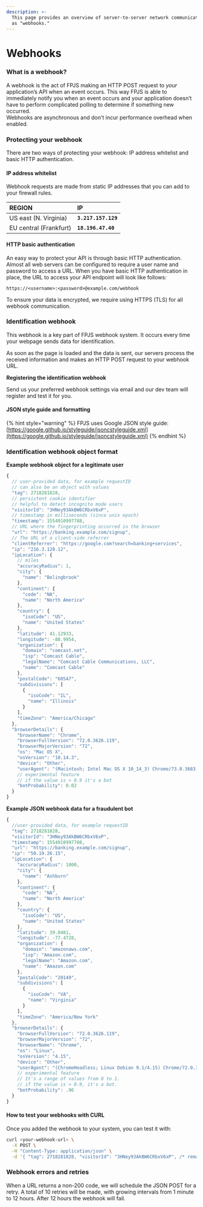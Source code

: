```yaml
---
description: >-
  This page provides an overview of server-to-server network communication known
  as "webhooks."
---
```


# Webhooks

### What is a webhook?

A webhook is the act of FPJS making an HTTP POST request to _your_ application’s API when an event occurs. This way FPJS is able to immediately notify you when an event occurs and your application doesn’t have to perform complicated polling to determine if something new occurred.  
Webhooks are asynchronous and don't incur performance overhead when enabled.

### Protecting your webhook

There are two ways of protecting your webhook: IP address whitelist and basic HTTP authentication.

#### IP address whitelist

Webhook requests are made from static IP addresses that you can add to your firewall rules.

| REGION | IP |
| :--- | :--- |
| US east \(N. Virginia\) | **`3.217.157.129`** |
| EU central \(Frankfurt\) | **`18.196.47.40`** |

#### HTTP basic authentication

An easy way to protect your API is through basic HTTP authentication. Almost all web servers can be configured to require a user name and password to access a URL. When you have basic HTTP authentication in place, the URL to access your API endpoint will look like follows:

```markup
https://<username>:<password>@example.com/webhook
```

To ensure your data is encrypted, we require using HTTPS \(TLS\) for all webhook communication.

### Identification webhook

This webhook is a key part of FPJS webhook system. It occurs every time your webpage sends data for identification.

As soon as the page is loaded and the data is sent, our servers process the received information and makes an HTTP POST request to your webhook URL.

**Registering the identification webhook**

Send us your preferred webhook settings via email and our dev team will register and test it for you.

#### JSON style guide and formatting

{% hint style="warning" %}
FPJS uses Google JSON style guide: [https://google.github.io/styleguide/jsoncstyleguide.xml](https://google.github.io/styleguide/jsoncstyleguide.xml)
{% endhint %}

### Identification webhook object format

**Example webhook object for a legitimate user**

```javascript
{
  // user-provided data, for example requestID
  // can also be an object with values
  "tag": 2718281828,
  // persistent cookie identifier
  // helpful to detect incognito mode users
  "visitorId": "3HNey93AkBW6CRbxV6xP",
  // timestamp in milliseconds (since unix epoch)
  "timestamp": 1554910997788,
  // URL where the fingerprinting occurred in the browser
  "url": "https://banking.example.com/signup",
  // The URL of a client-side referrer
  "clientReferrer": "https://google.com?search=banking+services",
  "ip": "216.3.128.12",
  "ipLocation": {
    // miles
    "accuracyRadius": 1,
    "city": {
      "name": "Bolingbrook"
    },
    "continent": {
      "code": "NA",
      "name": "North America"
    },
    "country": {
      "isoCode": "US",
      "name": "United States"
    },
    "latitude": 41.12933,
    "longitude": -88.9954,
    "organization": {
      "domain": "comcast.net",
      "isp": "Comcast Cable",
      "legalName": "Comcast Cable Communications, LLC",
      "name": "Comcast Cable"
    },
    "postalCode": "60547",
    "subdivisions": [
      {
        "isoCode": "IL",
        "name": "Illinois"
      }
    ],
    "timeZone": "America/Chicago"
  },
  "browserDetails": {
    "browserName": "Chrome",
    "browserFullVersion": "72.0.3626.119",
    "browserMajorVersion": "72",
    "os": "Mac OS X",
    "osVersion": "10.14.3",
    "device": "Other",
    "userAgent": "(Macintosh; Intel Mac OS X 10_14_3) Chrome/73.0.3683.86",
    // experimental feature
    // if the value is > 0.9 it's a bot
    "botProbability": 0.02
  }
}
```

**Example JSON webhook data for a fraudulent bot**

```javascript
{
  //user-provided data, for example requestID
  "tag": 2718281828,
  "visitorId": "3HNey93AkBW6CRbxV6xP",
  "timestamp": 1554910997788,
  "url": "https://banking.example.com/signup",
  "ip": "50.19.26.15",
  "ipLocation": {
    "accuracyRadius": 1000,
    "city": {
      "name": "Ashburn"
    },
    "continent": {
      "code": "NA",
      "name": "North America"
    },
    "country": {
      "isoCode": "US",
      "name": "United States"
    },
    "latitude": 39.0481,
    "longitude": -77.4728,
    "organization": {
      "domain": "amazonaws.com",
      "isp": "Amazon.com",
      "legalName": "Amazon.com",
      "name": "Amazon.com"
    },
    "postalCode": "20149",
    "subdivisions": [
      {
        "isoCode": "VA",
        "name": "Virginia"
      }
    ],
    "timeZone": "America/New York"
  },
  "browserDetails": {
    "browserFullVersion": "72.0.3626.119",
    "browserMajorVersion": "72",
    "browserName": "Chrome",
    "os": "Linux",
    "osVersion": "4.15",
    "device": "Other",
    "userAgent": "(ChromeHeadless; Linux Debian 9.1/4.15) Chrome/72.0.3626.119",
    // experimental feature
    // It's a range of values from 0 to 1.
    // if the value is > 0.9, it's a bot.
    "botProbability": .96
  }
}
```

#### How to test your webhooks with CURL

Once you added the webhook to your system, you can test it with:

```bash
curl <your-webhook-url> \
  -X POST \
  -H "Content-Type: application/json" \
  -d '{ "tag": 2718281828, "visitorId": "3HNey93AkBW6CRbxV6xP", /* remaining fields here */}'
```

### Webhook errors and retries

When a URL returns a non-200 code, we will schedule the JSON POST for a retry. A total of 10 retries will be made, with growing intervals from 1 minute to 12 hours. After 12 hours the webhook will fail.


